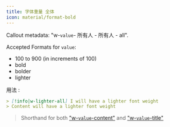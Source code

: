 ```yaml
---
title: 字体重量 全体
icon: material/format-bold
---
```


Callout metadata: "w-`value`- 所有人 - 所有人 - all".

Accepted Formats for `value`:

- 100 to 900 (in increments of 100)
- bold
- bolder
- lighter

用法 :

```md
> [!info|w-lighter-all] I will have a lighter font weight
> Content will have a lighter font weight
```
> Shorthand for both ["w-`value`-content"](../content-styling/page-14.md)
> and ["w-`value`-title"](../title-styling/page-24.md)

